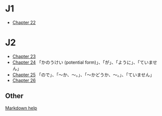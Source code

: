 # J1

- [Chapter 22](https://codywahl.github.io/JapaneseLanguageSchoolNotes/pages/22)

# J2

- [Chapter 23](https://codywahl.github.io/JapaneseLanguageSchoolNotes/pages/23)
- [Chapter 24](https://codywahl.github.io/JapaneseLanguageSchoolNotes/pages/24) 「かのうけい (potential form)」、「が」、「ように」、「ていません」
- [Chapter 25](https://codywahl.github.io/JapaneseLanguageSchoolNotes/pages/25) 「ので」、「～か、～。」、「～かどうか、～。」、「ていません」
- [Chapter 26](https://codywahl.github.io/JapaneseLanguageSchoolNotes/pages/26)

## Other

[Markdown help](https://codywahl.github.io/JapaneseLanguageSchoolNotes/pages/md-help)